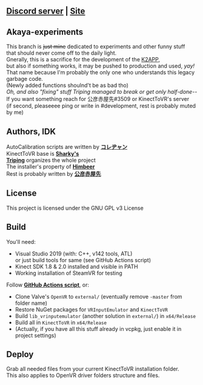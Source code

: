 ## <ins>__[Discord server](https://discord.gg/YBQCRDG)__</ins> | <ins>__[Site](https://k2vr.tech/)__</ins>

## Akaya-experiments
This branch is ~~just mine~~ dedicated to experiments and other funny stuff<br> 
that should never come off to the daily light.<br>
Gnerally, this is a sacrifice for the development of the [K2APP](https://github.com/KinectToVR/k2vr-application),<br>
but also if something works, it may be pushed to production and used, *yay!*<br>
That name because I'm probably the only one who understands this legacy garbage code.<br>
(Newly added functions shoulnd't be as bad tho)<br>
*Oh, and also "fixing" stuff Triping managed to break or get only half-done--*<br>
If you want something reach for 公彦赤屋先#3509 or KinectToVR's server<br>
(if second, pleaseeee ping or write in #development, rest is probably muted by me)

## Authors, IDK
AutoCalibration scripts are written by **[コレヂャン](https://github.com/korejan)**<br>
KinectToVR base is **[Sharky's](https://github.com/sharkyh20/)**<br>
**[Triping](https://github.com/TripingPC)** organizes the whole project<br>
The installer's property of **[Himbeer](https://github.com/HimbeersaftLP)**<br>
Rest is probably written by **[公彦赤屋先](https://github.com/KimihikoAkayasaki)**<br>

## License
This project is licensed under the GNU GPL v3 License 

## Build
You'll need:
 - Visual Studio 2019 (with: C++, v142 tools, ATL)<br>or just build tools for same (see GitHub Actions script)
 - Kinect SDK 1.8 & 2.0 installed and visible in PATH
 - Working installation of SteamVR for testing

Follow **[GitHub Actions script](https://github.com/KimihikoAkayasaki/KinectToVR/blob/master/.github/workflows/main.yml)**, or:<br>

- Clone Valve's ```OpenVR``` to ```external/``` (eventually remove ```-master``` from folder name)<br>
- Restore NuGet packages for ```VRInputEmulator``` and ```KinectToVR```
- Build ```lib_vrinputemulator``` (another solution in ```external/```) in ```x64/Release```
- Build all in ```KinectToVR``` in ```x64/Release```
- (Actually, if you have all this stuff already in vcpkg, just enable it in project settings)

## Deploy
Grab all needed files from your current KinectToVR installation folder.<br>
This also applies to OpenVR driver folders structure and files.
